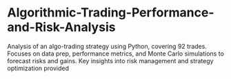 # Algorithmic-Trading-Performance-and-Risk-Analysis
Analysis of an algo-trading strategy using Python, covering 92 trades. Focuses on data prep, performance metrics, and Monte Carlo simulations to forecast risks and gains. Key insights into risk management and strategy optimization provided
